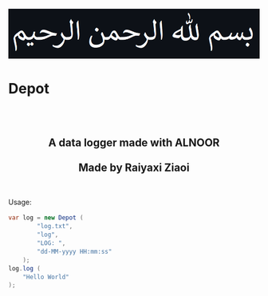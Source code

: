 <img src="https://raw.githubusercontent.com/Raiyaxi-Ziaoi/Resources/main/bismillah.png?token=GHSAT0AAAAAABXCMKG533RUMQ4V6F5TPBJWYYH3CRQ"></img>

# Depot

<div align="center"><h2><br/><br/>
    A data logger made with ALNOOR<br/><br/>Made by Raiyaxi Ziaoi
</h2></div>
<br>

Usage:

```java
var log = new Depot (
        "log.txt",
        "log",
        "LOG: ",
        "dd-MM-yyyy HH:mm:ss"
    );
log.log (
    "Hello World"
);
```

